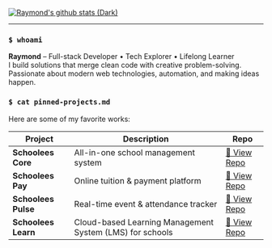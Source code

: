 [![Raymond's github stats (Dark)](https://github-readme-stats.vercel.app/api?username=rpbaguio&count_private=true&show_icons=true&theme=dark#gh-dark-mode-only)](https://github.com/rpbaguio/github-readme-stats#gh-dark-mode-only)

---

### `$ whoami`
**Raymond** – Full-stack Developer • Tech Explorer • Lifelong Learner  
I build solutions that merge clean code with creative problem-solving.  
Passionate about modern web technologies, automation, and making ideas happen.

<!--
### `$ ls -l`
- 📎 [LinkedIn](https://www.linkedin.com/in/rpbaguio)  
- 📸 [Instagram](https://instagram.com/rpbaguio)  
- 📂 [Portfolio Website](#) _(Coming Soon)_
--->

### `$ cat pinned-projects.md`
Here are some of my favorite works:  

| Project | Description | Repo |
|---------|-------------|------|
| **Schoolees Core** | All-in-one school management system | [🔗 View Repo](#) |
| **Schoolees Pay** | Online tuition & payment platform | [🔗 View Repo](#) |
| **Schoolees Pulse** | Real-time event & attendance tracker | [🔗 View Repo](#) |
| **Schoolees Learn** | Cloud-based Learning Management System (LMS) for schools | [🔗 View Repo](#) |

<!--
Optional: GitHub Metrics
![Metrics](https://metrics.lecoq.io/rpbaguio?template=classic&base.repositories=0&base.metadata=0&stars=1&achievements=1&languages=1&languages.limit=8&languages.colors=github&languages.threshold=0%25&stars.limit=4&achievements.threshold=C&achievements.secrets=true&achievements.limit=0&config.timezone=Asia%2FManila)
-->

<!--
Optional: Top Languages
[![Top Langs](https://github-readme-stats.vercel.app/api/top-langs/?username=rpbaguio&layout=compact)](https://github.com/rpbaguio/github-readme-stats)
-->

<!--
**rpbaguio/rpbaguio** is a ✨ _special_ ✨ repository because its `README.md` appears on your GitHub profile.
-->
